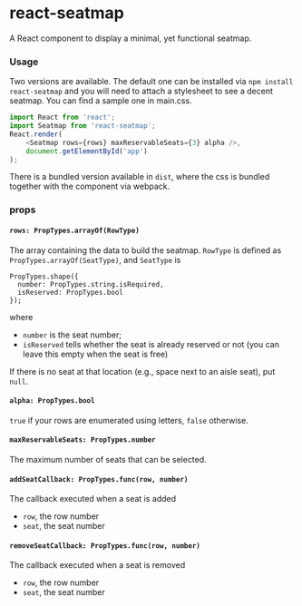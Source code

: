# react-seatmap
A React component to display a minimal, yet functional seatmap.

### Usage
Two versions are available. The default one can be installed via `npm install react-seatmap` and you will need to attach a stylesheet to see a decent seatmap. You can find a sample one in main.css.

```javascript
import React from 'react';
import Seatmap from 'react-seatmap';
React.render(
    <Seatmap rows={rows} maxReservableSeats={3} alpha />,
    document.getElementById('app')
);
```

There is a bundled version available in `dist`, where the css is bundled together with the component via webpack.

### props
#### `rows: PropTypes.arrayOf(RowType)`
The array containing the data to build the seatmap. 
`RowType` is defined as `PropTypes.arrayOf(SeatType)`, and `SeatType` is
```
PropTypes.shape({
  number: PropTypes.string.isRequired,
  isReserved: PropTypes.bool
});
```
where 
- `number` is the seat number; 
- `isReserved` tells whether the seat is already reserved or not (you can leave this empty when the seat is free)

If there is no seat at that location (e.g., space next to an aisle seat), put `null`.

#### `alpha: PropTypes.bool`
`true` if your rows are enumerated using letters, `false` otherwise.

#### `maxReservableSeats: PropTypes.number`
The maximum number of seats that can be selected.

#### `addSeatCallback: PropTypes.func(row, number)`
The callback executed when a seat is added
- `row`, the row number
- `seat`, the seat number

#### `removeSeatCallback: PropTypes.func(row, number)`
The callback executed when a seat is removed
- `row`, the row number
- `seat`, the seat number
